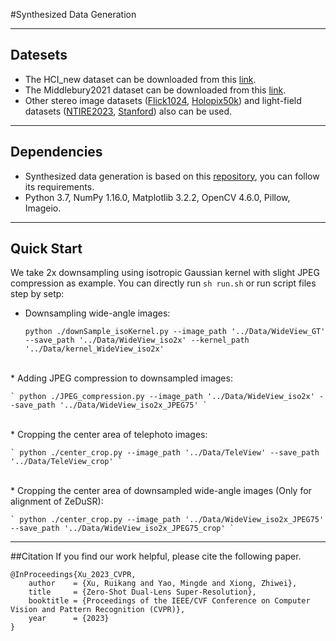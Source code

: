 #Synthesized Data Generation
****
## Datesets
* The HCI_new dataset can be downloaded from this [link](https://lightfield-analysis.uni-konstanz.de/).
* The Middlebury2021 dataset can be downloaded from this [link](https://vision.middlebury.edu/stereo/data/scenes2021/).
* Other stereo image datasets ([Flick1024](https://yingqianwang.github.io/Flickr1024/), [Holopix50k](https://leiainc.github.io/holopix50k/)) and light-field datasets ([NTIRE2023](https://github.com/The-Learning-And-Vision-Atelier-LAVA/LF-Image-SR/tree/NTIRE2023), [Stanford](http://lightfields.stanford.edu/LF2016.html)) also can be used.
****
## Dependencies
* Synthesized data generation is based on this [repository](https://github.com/assafshocher/BlindSR_dataset_generator), you can follow its requirements.
* Python 3.7, NumPy 1.16.0, Matplotlib 3.2.2, OpenCV 4.6.0, Pillow, Imageio.
****

## Quick Start
We take 2x downsampling using isotropic Gaussian kernel with slight JPEG compression as example.
You can directly run `sh run.sh` or run script files step by setp:

* Downsampling wide-angle images:

    ` python ./downSample_isoKernel.py --image_path '../Data/WideView_GT' --save_path '../Data/WideView_iso2x' --kernel_path '../Data/kernel_WideView_iso2x' `
<br/>
* Adding JPEG compression to downsampled images:

    ` python ./JPEG_compression.py --image_path '../Data/WideView_iso2x' --save_path '../Data/WideView_iso2x_JPEG75' `
<br/>
* Cropping the center area of telephoto images:

    ` python ./center_crop.py --image_path '../Data/TeleView' --save_path '../Data/TeleView_crop' `
<br/>
* Cropping the center area of downsampled wide-angle images (Only for alignment of ZeDuSR):

    ` python ./center_crop.py --image_path '../Data/WideView_iso2x_JPEG75' --save_path '../Data/WideView_iso2x_JPEG75_crop' `


****

##Citation
If you find our work helpful, please cite the following paper.
```
@InProceedings{Xu_2023_CVPR,
    author    = {Xu, Ruikang and Yao, Mingde and Xiong, Zhiwei},
    title     = {Zero-Shot Dual-Lens Super-Resolution},
    booktitle = {Proceedings of the IEEE/CVF Conference on Computer Vision and Pattern Recognition (CVPR)},
    year      = {2023}
}
```